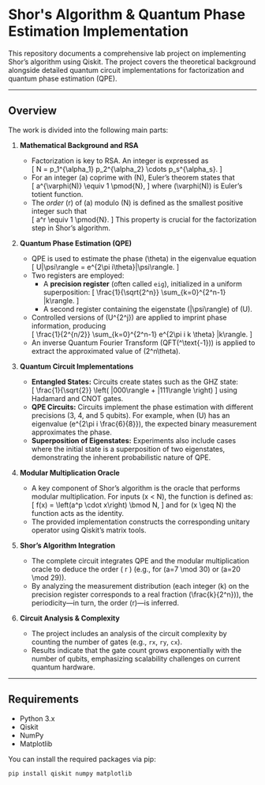 # Shor's Algorithm & Quantum Phase Estimation Implementation

This repository documents a comprehensive lab project on implementing Shor’s algorithm using Qiskit. The project covers the theoretical background alongside detailed quantum circuit implementations for factorization and quantum phase estimation (QPE).

---

## Overview

The work is divided into the following main parts:

1. **Mathematical Background and RSA**  
   - Factorization is key to RSA. An integer is expressed as  
     \[
     N = p_1^{\alpha_1} p_2^{\alpha_2} \cdots p_s^{\alpha_s}.
     \]
   - For an integer \(a\) coprime with \(N\), Euler’s theorem states that  
     \[
     a^{\varphi(N)} \equiv 1 \pmod{N},
     \]
     where \(\varphi(N)\) is Euler’s totient function.
   - The *order* \(r\) of \(a\) modulo \(N\) is defined as the smallest positive integer such that  
     \[
     a^r \equiv 1 \pmod{N}.
     \]
   This property is crucial for the factorization step in Shor’s algorithm.

2. **Quantum Phase Estimation (QPE)**  
   - QPE is used to estimate the phase \(\theta\) in the eigenvalue equation  
     \[
     U|\psi\rangle = e^{2\pi i\theta}|\psi\rangle.
     \]
   - Two registers are employed:
     - A **precision register** (often called `eig`), initialized in a uniform superposition:
       \[
       \frac{1}{\sqrt{2^n}} \sum_{k=0}^{2^n-1} |k\rangle.
       \]
     - A second register containing the eigenstate \(|\psi\rangle\) of \(U\).
   - Controlled versions of \(U^{2^j}\) are applied to imprint phase information, producing  
     \[
     \frac{1}{2^{n/2}} \sum_{k=0}^{2^n-1} e^{2\pi i k \theta} |k\rangle.
     \]
   - An inverse Quantum Fourier Transform (QFT\(^\text{-1}\)) is applied to extract the approximated value of \(2^n\theta\).

3. **Quantum Circuit Implementations**
   - **Entangled States:** Circuits create states such as the GHZ state:  
     \[
     \frac{1}{\sqrt{2}} \left( |000\rangle + |111\rangle \right)
     \]
     using Hadamard and CNOT gates.
   - **QPE Circuits:** Circuits implement the phase estimation with different precisions (3, 4, and 5 qubits). For example, when \(U\) has an eigenvalue \(e^{2\pi i \frac{6}{8}}\), the expected binary measurement approximates the phase.
   - **Superposition of Eigenstates:** Experiments also include cases where the initial state is a superposition of two eigenstates, demonstrating the inherent probabilistic nature of QPE.

4. **Modular Multiplication Oracle**
   - A key component of Shor’s algorithm is the oracle that performs modular multiplication. For inputs \(x < N\), the function is defined as:
     \[
     f(x) = \left(a^p \cdot x\right) \bmod N,
     \]
     and for \(x \geq N\) the function acts as the identity.
   - The provided implementation constructs the corresponding unitary operator using Qiskit’s matrix tools.

5. **Shor’s Algorithm Integration**
   - The complete circuit integrates QPE and the modular multiplication oracle to deduce the order \( r \) (e.g., for \(a=7 \mod 30\) or \(a=20 \mod 29\)).
   - By analyzing the measurement distribution (each integer \(k\) on the precision register corresponds to a real fraction \(\frac{k}{2^n}\)), the periodicity—in turn, the order \(r\)—is inferred.

6. **Circuit Analysis & Complexity**
   - The project includes an analysis of the circuit complexity by counting the number of gates (e.g., `rx`, `ry`, `cx`).
   - Results indicate that the gate count grows exponentially with the number of qubits, emphasizing scalability challenges on current quantum hardware.

---

## Requirements

- Python 3.x
- Qiskit
- NumPy
- Matplotlib

You can install the required packages via pip:

```bash
pip install qiskit numpy matplotlib
